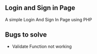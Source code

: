 ## Login and Sign in Page

A simple Login And Sign In Page using PHP

## Bugs to solve

- Validate Function not working
